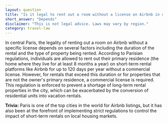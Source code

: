 ```yaml
---
layout: question
title: "Is it legal to rent out a room without a license on Airbnb in central Paris?"
short_answer: "Depends"
disclaimer: "This is not legal advice. Laws may vary by region."
category: travel-law
---
```

In central Paris, the legality of renting out a room on Airbnb without a specific license depends on several factors including the duration of the rental and the type of property being rented. According to Parisian regulations, individuals are allowed to rent out their primary residence (the home where they live for at least 8 months a year) on short-term rental platforms like Airbnb for up to 120 days per year without a commercial license. However, for rentals that exceed this duration or for properties that are not the owner's primary residence, a commercial license is required. This regulation is enforced to prevent a shortage of long-term rental properties in the city, which can be exacerbated by the conversion of residential units into vacation rentals.

**Trivia:** Paris is one of the top cities in the world for Airbnb listings, but it has also been at the forefront of implementing strict regulations to control the impact of short-term rentals on local housing markets.
